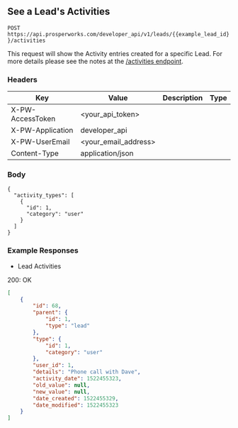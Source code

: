 ## See a Lead's Activities

```POST https://api.prosperworks.com/developer_api/v1/leads/{{example_lead_id}}/activities```

This request will show the Activity entries created for a specific Lead. For more details please see the notes at the [/activities endpoint](https://dev.prosperworks.com).

### Headers

Key | Value | Description | Type
--- | --- | --- | ---
X-PW-AccessToken | <your_api_token> |  | 
X-PW-Application | developer_api |  | 
X-PW-UserEmail | <your_email_address> |  | 
Content-Type | application/json |  | 
### Body

```
{
  "activity_types": [
    {
      "id": 1,
      "category": "user"
    }
  ]
}
```
### Example Responses

- Lead Activities

200: OK
```json
[
    {
        "id": 68,
        "parent": {
            "id": 1,
            "type": "lead"
        },
        "type": {
            "id": 1,
            "category": "user"
        },
        "user_id": 1,
        "details": "Phone call with Dave",
        "activity_date": 1522455323,
        "old_value": null,
        "new_value": null,
        "date_created": 1522455329,
        "date_modified": 1522455323
    }
]
```